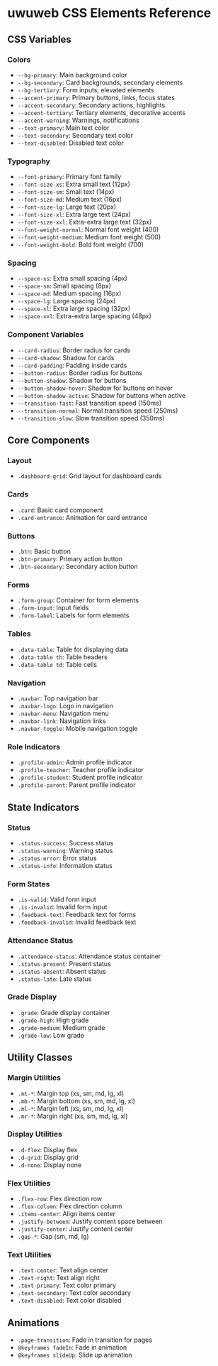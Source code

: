 # uwuweb CSS Elements Reference

## CSS Variables

### Colors
- `--bg-primary`: Main background color
- `--bg-secondary`: Card backgrounds, secondary elements
- `--bg-tertiary`: Form inputs, elevated elements
- `--accent-primary`: Primary buttons, links, focus states
- `--accent-secondary`: Secondary actions, highlights
- `--accent-tertiary`: Tertiary elements, decorative accents
- `--accent-warning`: Warnings, notifications
- `--text-primary`: Main text color
- `--text-secondary`: Secondary text color
- `--text-disabled`: Disabled text color

### Typography
- `--font-primary`: Primary font family
- `--font-size-xs`: Extra small text (12px)
- `--font-size-sm`: Small text (14px)
- `--font-size-md`: Medium text (16px)
- `--font-size-lg`: Large text (20px)
- `--font-size-xl`: Extra large text (24px)
- `--font-size-xxl`: Extra-extra large text (32px)
- `--font-weight-normal`: Normal font weight (400)
- `--font-weight-medium`: Medium font weight (500)
- `--font-weight-bold`: Bold font weight (700)

### Spacing
- `--space-xs`: Extra small spacing (4px)
- `--space-sm`: Small spacing (8px)
- `--space-md`: Medium spacing (16px)
- `--space-lg`: Large spacing (24px)
- `--space-xl`: Extra large spacing (32px)
- `--space-xxl`: Extra-extra large spacing (48px)

### Component Variables
- `--card-radius`: Border radius for cards
- `--card-shadow`: Shadow for cards
- `--card-padding`: Padding inside cards
- `--button-radius`: Border radius for buttons
- `--button-shadow`: Shadow for buttons
- `--button-shadow-hover`: Shadow for buttons on hover
- `--button-shadow-active`: Shadow for buttons when active
- `--transition-fast`: Fast transition speed (150ms)
- `--transition-normal`: Normal transition speed (250ms)
- `--transition-slow`: Slow transition speed (350ms)

## Core Components

### Layout
- `.dashboard-grid`: Grid layout for dashboard cards

### Cards
- `.card`: Basic card component
- `.card-entrance`: Animation for card entrance

### Buttons
- `.btn`: Basic button
- `.btn-primary`: Primary action button
- `.btn-secondary`: Secondary action button

### Forms
- `.form-group`: Container for form elements
- `.form-input`: Input fields
- `.form-label`: Labels for form elements

### Tables
- `.data-table`: Table for displaying data
- `.data-table th`: Table headers
- `.data-table td`: Table cells

### Navigation
- `.navbar`: Top navigation bar
- `.navbar-logo`: Logo in navigation
- `.navbar-menu`: Navigation menu
- `.navbar-link`: Navigation links
- `.navbar-toggle`: Mobile navigation toggle

### Role Indicators
- `.profile-admin`: Admin profile indicator
- `.profile-teacher`: Teacher profile indicator
- `.profile-student`: Student profile indicator
- `.profile-parent`: Parent profile indicator

## State Indicators

### Status
- `.status-success`: Success status
- `.status-warning`: Warning status
- `.status-error`: Error status
- `.status-info`: Information status

### Form States
- `.is-valid`: Valid form input
- `.is-invalid`: Invalid form input
- `.feedback-text`: Feedback text for forms
- `.feedback-invalid`: Invalid feedback text

### Attendance Status
- `.attendance-status`: Attendance status container
- `.status-present`: Present status
- `.status-absent`: Absent status
- `.status-late`: Late status

### Grade Display
- `.grade`: Grade display container
- `.grade-high`: High grade
- `.grade-medium`: Medium grade
- `.grade-low`: Low grade

## Utility Classes

### Margin Utilities
- `.mt-*`: Margin top (xs, sm, md, lg, xl)
- `.mb-*`: Margin bottom (xs, sm, md, lg, xl)
- `.ml-*`: Margin left (xs, sm, md, lg, xl)
- `.mr-*`: Margin right (xs, sm, md, lg, xl)

### Display Utilities
- `.d-flex`: Display flex
- `.d-grid`: Display grid
- `.d-none`: Display none

### Flex Utilities
- `.flex-row`: Flex direction row
- `.flex-column`: Flex direction column
- `.items-center`: Align items center
- `.justify-between`: Justify content space between
- `.justify-center`: Justify content center
- `.gap-*`: Gap (sm, md, lg)

### Text Utilities
- `.text-center`: Text align center
- `.text-right`: Text align right
- `.text-primary`: Text color primary
- `.text-secondary`: Text color secondary
- `.text-disabled`: Text color disabled

## Animations
- `.page-transition`: Fade in transition for pages
- `@keyframes fadeIn`: Fade in animation
- `@keyframes slideUp`: Slide up animation